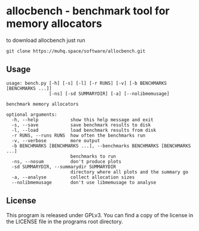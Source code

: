 # allocbench - benchmark tool for memory allocators

to download allocbench just run

```shell
git clone https://muhq.space/software/allocbench.git
```

## Usage

	usage: bench.py [-h] [-s] [-l] [-r RUNS] [-v] [-b BENCHMARKS [BENCHMARKS ...]]
	                [-ns] [-sd SUMMARYDIR] [-a] [--nolibmemusage]

	benchmark memory allocators

	optional arguments:
	  -h, --help            show this help message and exit
	  -s, --save            save benchmark results to disk
	  -l, --load            load benchmark results from disk
	  -r RUNS, --runs RUNS  how often the benchmarks run
	  -v, --verbose         more output
	  -b BENCHMARKS [BENCHMARKS ...], --benchmarks BENCHMARKS [BENCHMARKS ...]
	                        benchmarks to run
	  -ns, --nosum          don't produce plots
	  -sd SUMMARYDIR, --summarydir SUMMARYDIR
	                        directory where all plots and the summary go
	  -a, --analyse         collect allocation sizes
	  --nolibmemusage       don't use libmemusage to analyse

## License

This program is released under GPLv3. You can find a copy of the license
in the LICENSE file in the programs root directory.
